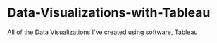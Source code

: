 # Data-Visualizations-with-Tableau
All of the Data Visualizations I've created using software, Tableau
